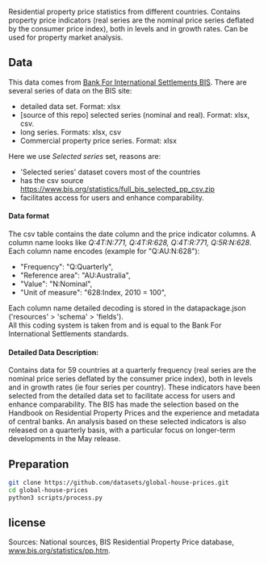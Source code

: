 Residential property price statistics from different countries. Contains
 property price indicators (real series are the nominal price series deflated by the consumer
  price index), both in levels and in growth rates. Can be used for property market analysis.

## Data

 This data comes from [Bank For International Settlements BIS](http://www.bis.org/statistics/pp.htm).
 There are several series of data on the BIS site:
   - detailed data set. Format: xlsx
   - [source of this repo] selected series (nominal and real). Format: xlsx, csv. 
   - long series. Formats: xlsx, csv
   - Commercial property price series. Format: xlsx
 
Here we use *Selected series* set, reasons are: 

 - 'Selected series' dataset covers most of the countries
 - has the csv source https://www.bis.org/statistics/full_bis_selected_pp_csv.zip  
 - facilitates access for users and enhance comparability.

#### Data format

The csv table contains the date column and the price indicator columns.
 A column name looks like *Q:4T:N:771, Q:4T:R:628, Q:4T:R:771, Q:5R:N:628*.  
 Each column name encodes (example for "Q:AU:N:628"):
 - "Frequency": "Q:Quarterly",
 - "Reference area": "AU:Australia",
 - "Value": "N:Nominal",
 - "Unit of measure": "628:Index, 2010 = 100",
 
 Each column name detailed decoding is stored in the datapackage.json
  ('resources' > 'schema' > 'fields').  
  All this coding system is taken from and is equal to the Bank For International Settlements standards. 
  

#### Detailed Data Description:

Contains data for 59 countries at a quarterly frequency
 (real series are the nominal price series deflated by the consumer
  price index), both in levels and in growth rates (ie four series
   per country). These indicators have been selected from the detailed
    data set to facilitate access for users and enhance comparability.
     The BIS has made the selection based on the Handbook on Residential
      Property Prices and the experience and metadata of central banks.
       An analysis based on these selected indicators is also released
        on a quarterly basis, with a particular focus on longer-term
         developments in the May release.

## Preparation 

``` bash
git clone https://github.com/datasets/global-house-prices.git
cd global-house-prices
python3 scripts/process.py
```

## license

Sources: National sources, BIS Residential Property Price database, www.bis.org/statistics/pp.htm.